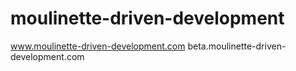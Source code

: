 # moulinette-driven-development

www.moulinette-driven-development.com
beta.moulinette-driven-development.com